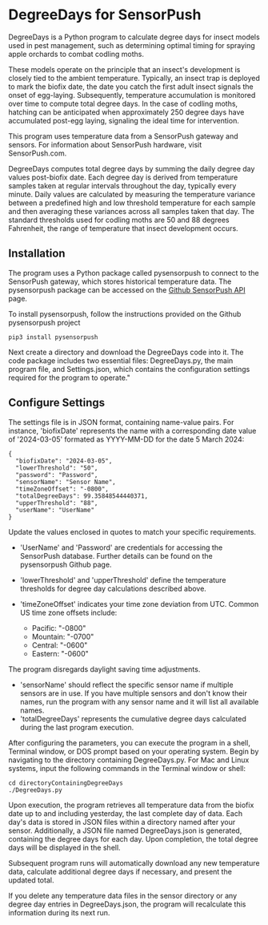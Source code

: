 # DegreeDays for SensorPush
DegreeDays is a Python program  to calculate degree days for insect models used in pest management, such as determining optimal timing for spraying apple orchards to combat codling moths.

These models operate on the principle that an insect's development is closely tied to the ambient temperature. Typically, an insect trap is deployed to mark the biofix date, the date you catch the first adult insect signals the onset of egg-laying. Subsequently, temperature accumulation is monitored over time to compute total degree days. In the case of codling moths, hatching can be anticipated when approximately 250 degree days have accumulated post-egg laying, signaling the ideal time for intervention.

This program uses temperature data from a SensorPush gateway and sensors. For information about SensorPush hardware, visit SensorPush.com.

DegreeDays computes total degree days by summing the daily degree day values post-biofix date. Each degree day is derived from temperature samples taken at regular intervals throughout the day, typically every minute. Daily values are calculated by measuring the temperature variance between a predefined high and low threshold temperature for each sample and then averaging these variances across all samples taken that day. The standard thresholds used for codling moths are 50 and 88 degrees Fahrenheit, the range of temperature that insect development occurs.
## Installation
The program uses a Python package called pysensorpush to connect to the SensorPush gateway, which stores historical temperature data. The pysensorpush package can be accessed on the [Github SensorPush API](https://github.com/rsnodgrass/pysensorpush) page.

To install pysensorpush, follow the instructions provided on the Github pysensorpush project
```
pip3 install pysensorpush
```
Next create a directory and download the DegreeDays code into it. The code package includes two essential files: DegreeDays.py, the main program file, and Settings.json, which contains the configuration settings required for the program to operate."
## Configure Settings
The settings file is in JSON format, containing name-value pairs. For instance, 'biofixDate' represents the name with a corresponding date value of '2024-03-05' formated as YYYY-MM-DD for the date 5 March 2024:
```
{  
  "biofixDate": "2024-03-05",  
  "lowerThreshold": "50",  
  "password": "Password",  
  "sensorName": "Sensor Name",  
  "timeZoneOffset": "-0800",  
  "totalDegreeDays": 99.35848544440371,  
  "upperThreshold": "88",  
  "userName": "UserName"  
}
```
Update the values enclosed in quotes to match your specific requirements.

-   'UserName' and 'Password' are credentials for accessing the SensorPush database. Further details can be found on the pysensorpush Github page.
-   'lowerThreshold' and 'upperThreshold' define the temperature thresholds for degree day calculations described above.
-   'timeZoneOffset' indicates your time zone deviation from UTC. Common US time zone offsets include:
    
    -   Pacific: "-0800"
    -   Mountain: "-0700"
    -   Central: "-0600"
    -   Eastern: "-0600"
    

The program disregards daylight saving time adjustments.

-   'sensorName' should reflect the specific sensor name if multiple sensors are in use. If you have multiple sensors and don't know their names, run the program with any sensor name and it will list all available names.
-   'totalDegreeDays' represents the cumulative degree days calculated during the last program execution.

After configuring the parameters, you can execute the program in a shell, Terminal window, or DOS prompt based on your operating system. Begin by navigating to the directory containing DegreeDays.py. For Mac and Linux systems, input the following commands in the Terminal window or shell:
```
cd directoryContainingDegreeDays
./DegreeDays.py
```
Upon execution, the program retrieves all temperature data from the biofix date up to and including yesterday, the last complete day of data. Each day's data is stored in JSON files within a directory named after your sensor. Additionally, a JSON file named DegreeDays.json is generated, containing the degree days for each day. Upon completion, the total degree days will be displayed in the shell.

Subsequent program runs will automatically download any new temperature data, calculate additional degree days if necessary, and present the updated total.

If you delete any temperature data files in the sensor directory or any degree day entries in DegreeDays.json, the program will recalculate this information during its next run.
